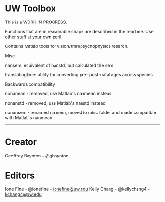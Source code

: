 # UW Toolbox 

This is a WORK IN PROGRESS. 

Functions that are in reasonable shape are described in the read me. Use other stuff at your own peril.

Contains Matlab tools for vision/fmri/psychophysics resarch.  

Misc

nansem: equivalent of nanstd, but calculated the sem

translatingtime: utility for converting pre- post-natal ages across species

Backwards compatibility

nonanean - removed, use Matlab's nanmean instead

nonanstd - removed, use Matlab's nanstd instead

nonansem - renamed nansem, moved to misc folder and made compatible with Matlab's nanmean

---

# Creator

Geoffrey Boynton - @gboynton 

# Editors

Ione Fine - @ionefine - ionefine@uw.edu
Kelly Chang - @kellychang4 - kchang4@uw.edu